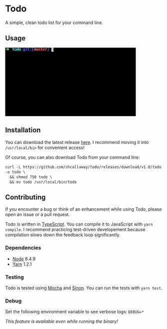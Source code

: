 # Todo

A simple, clean todo list for your command line.

## Usage

![todo.gif](todo.gif)

## Installation

You can download the latest release [here](https://github.com/shcallaway/todo/releases). I recommend moving it into `/usr/local/bin` for convenient access!

Of course, you can also download Todo from your command line:

```
curl -L https://github.com/shcallaway/todo/releases/download/v1.0/todo -o todo \
  && chmod 750 todo \
  && mv todo /usr/local/bin/todo
```

## Contributing

If you encounter a bug or think of an enhancement while using Todo, please open an issue or a pull request.

Todo is written in [TypeScript](https://www.typescriptlang.org/). You can compile it to JavaScript with `yarn compile`. I recommend practicing test-driven developement because compilation slows down the feedback loop significantly.

### Dependencies

* [Node](https://nodejs.org/en/) 8.4.9
* [Yarn](https://yarnpkg.com/en/) 1.2.1

### Testing

Todo is tested using [Mocha](mochajs.org) and [Sinon](http://sinonjs.org/). You can run the tests with `yarn test`.

### Debug

Set the following environment variable to see verbose logs: `DEBUG=*`

_This feature is available even while running the binary!_
